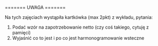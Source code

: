 ======= UWAGA =======

Na tych zajęciach wystąpiła kartkówka (max 2pkt) z wykładu, pytania:
1. Podać wzór na zapotrzebowanie netto (czy coś takiego, cytuję z pamięci)
2. Wyjaśnić co to jest i po co jest harmonogramowanie wsteczne
